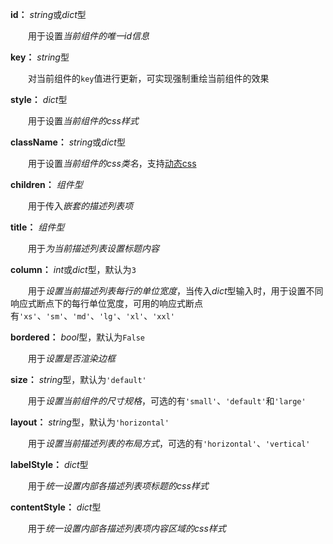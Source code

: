 **id：** *string*或*dict*型

　　用于设置*当前组件的唯一id信息*

**key：** *string*型

　　对当前组件的`key`值进行更新，可实现强制重绘当前组件的效果

**style：** *dict*型

　　用于设置*当前组件的css样式*

**className：** *string*或*dict*型

　　用于设置*当前组件的css类名*，支持[动态css](/advanced-classname)

**children：** *组件型*

　　用于传入*嵌套的描述列表项*

**title：** *组件型*

　　用于*为当前描述列表设置标题内容*

**column：** *int*或*dict*型，默认为`3`

　　用于*设置当前描述列表每行的单位宽度*，当传入*dict*型输入时，用于设置不同响应式断点下的每行单位宽度，可用的响应式断点有`'xs'`、`'sm'`、`'md'`、`'lg'`、`'xl'`、`'xxl'`

**bordered：** *bool*型，默认为`False`

　　用于*设置是否渲染边框*

**size：** *string*型，默认为`'default'`

　　用于*设置当前组件的尺寸规格*，可选的有`'small'`、`'default'`和`'large'`

**layout：** *string*型，默认为`'horizontal'`

　　用于*设置当前描述列表的布局方式*，可选的有`'horizontal'`、`'vertical'`

**labelStyle：** *dict*型

　　用于*统一设置内部各描述列表项标题的css样式*

**contentStyle：** *dict*型

　　用于*统一设置内部各描述列表项内容区域的css样式*



